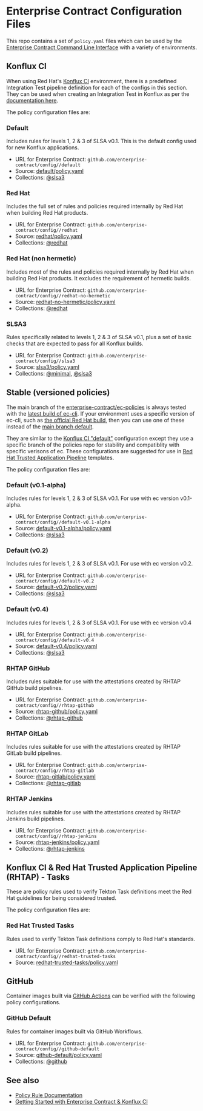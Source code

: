 # Enterprise Contract Configuration Files

This repo contains a set of `policy.yaml` files which can be used by the [Enterprise Contract
Command Line Interface](https://github.com/enterprise-contract/ec-cli) with a variety of
environments.

## Konflux CI

When using Red Hat's [Konflux CI](https://github.com/konflux-ci/)
environment, there is a predefined Integration Test pipeline definition for each of the configs in
this section. They can be used when creating an Integration Test in Konflux as per the [documentation
here](https://konflux-ci.dev/docs/advanced-how-tos/managing-compliance-with-ec/).

The policy configuration files are:

### Default

Includes rules for levels 1, 2 & 3 of SLSA v0.1. This is the default config used for new Konflux applications.

* URL for Enterprise Contract: `github.com/enterprise-contract/config//default`
* Source: [default/policy.yaml](https://github.com/enterprise-contract/config/blob/main/default/policy.yaml)
* Collections: [@slsa3](https://enterprisecontract.dev/docs/ec-policies/release_policy.html#slsa3)

### Red Hat

Includes the full set of rules and policies required internally by Red Hat when building Red Hat products.

* URL for Enterprise Contract: `github.com/enterprise-contract/config//redhat`
* Source: [redhat/policy.yaml](https://github.com/enterprise-contract/config/blob/main/redhat/policy.yaml)
* Collections: [@redhat](https://enterprisecontract.dev/docs/ec-policies/release_policy.html#redhat)

### Red Hat (non hermetic)

Includes most of the rules and policies required internally by Red Hat when building Red Hat products. It excludes the requirement of hermetic builds.

* URL for Enterprise Contract: `github.com/enterprise-contract/config//redhat-no-hermetic`
* Source: [redhat-no-hermetic/policy.yaml](https://github.com/enterprise-contract/config/blob/main/redhat-no-hermetic/policy.yaml)
* Collections: [@redhat](https://enterprisecontract.dev/docs/ec-policies/release_policy.html#redhat)

### SLSA3

Rules specifically related to levels 1, 2 & 3 of SLSA v0.1, plus a set of basic checks that are expected to pass for all Konflux builds.

* URL for Enterprise Contract: `github.com/enterprise-contract/config//slsa3`
* Source: [slsa3/policy.yaml](https://github.com/enterprise-contract/config/blob/main/slsa3/policy.yaml)
* Collections: [@minimal](https://enterprisecontract.dev/docs/ec-policies/release_policy.html#minimal), [@slsa3](https://enterprisecontract.dev/docs/ec-policies/release_policy.html#slsa3)


## Stable (versioned policies)

The main branch of the [enterprise-contract/ec-policies](https://github.com/enterprise-contract/ec-policies)
is always tested with the [latest build of ec-cli](https://github.com/enterprise-contract/ec-cli/releases). If
your environment uses a specific version of ec-cli, such as
[the official Red Hat build](https://catalog.redhat.com/software/containers/rhtas/ec-rhel9/65f1f9dcfc649a18c6075de5),
then you can use one of these instead of the
[main branch default](https://github.com/enterprise-contract/config?tab=readme-ov-file#default).

They are similar to the [Konflux CI "default"](#default) configuration except they use a specific branch
of the policies repo for stability and compatiblity with specific verisons of ec. These configurations are
suggested for use in [Red Hat Trusted Application Pipeline](https://developers.redhat.com/products/trusted-application-pipeline/overview) templates.

The policy configuration files are:

### Default (v0.1-alpha)

Includes rules for levels 1, 2 & 3 of SLSA v0.1. For use with ec version v0.1-alpha.

* URL for Enterprise Contract: `github.com/enterprise-contract/config//default-v0.1-alpha`
* Source: [default-v0.1-alpha/policy.yaml](https://github.com/enterprise-contract/config/blob/main/default-v0.1-alpha/policy.yaml)
* Collections: [@slsa3](https://enterprisecontract.dev/docs/ec-policies/release_policy.html#slsa3)

### Default (v0.2)

Includes rules for levels 1, 2 & 3 of SLSA v0.1. For use with ec version v0.2.

* URL for Enterprise Contract: `github.com/enterprise-contract/config//default-v0.2`
* Source: [default-v0.2/policy.yaml](https://github.com/enterprise-contract/config/blob/main/default-v0.2/policy.yaml)
* Collections: [@slsa3](https://enterprisecontract.dev/docs/ec-policies/release_policy.html#slsa3)

### Default (v0.4)

Includes rules for levels 1, 2 & 3 of SLSA v0.1. For use with ec version v0.4

* URL for Enterprise Contract: `github.com/enterprise-contract/config//default-v0.4`
* Source: [default-v0.4/policy.yaml](https://github.com/enterprise-contract/config/blob/main/default-v0.4/policy.yaml)
* Collections: [@slsa3](https://enterprisecontract.dev/docs/ec-policies/release_policy.html#slsa3)

### RHTAP GitHub

Includes rules suitable for use with the attestations created by RHTAP GitHub build pipelines.

* URL for Enterprise Contract: `github.com/enterprise-contract/config//rhtap-github`
* Source: [rhtap-github/policy.yaml](https://github.com/enterprise-contract/config/blob/main/rhtap-github/policy.yaml)
* Collections: [@rhtap-github](https://enterprisecontract.dev/docs/ec-policies/release_policy.html#rhtap-github)

### RHTAP GitLab

Includes rules suitable for use with the attestations created by RHTAP GitLab build pipelines.

* URL for Enterprise Contract: `github.com/enterprise-contract/config//rhtap-gitlab`
* Source: [rhtap-gitlab/policy.yaml](https://github.com/enterprise-contract/config/blob/main/rhtap-gitlab/policy.yaml)
* Collections: [@rhtap-gitlab](https://enterprisecontract.dev/docs/ec-policies/release_policy.html#rhtap-gitlab)

### RHTAP Jenkins

Includes rules suitable for use with the attestations created by RHTAP Jenkins build pipelines.

* URL for Enterprise Contract: `github.com/enterprise-contract/config//rhtap-jenkins`
* Source: [rhtap-jenkins/policy.yaml](https://github.com/enterprise-contract/config/blob/main/rhtap-jenkins/policy.yaml)
* Collections: [@rhtap-jenkins](https://enterprisecontract.dev/docs/ec-policies/release_policy.html#rhtap-jenkins)


## Konflux CI & Red Hat Trusted Application Pipeline (RHTAP) - Tasks

These are policy rules used to verify Tekton Task definitions meet the Red Hat guidelines for being
considered trusted.

The policy configuration files are:

### Red Hat Trusted Tasks

Rules used to verify Tekton Task definitions comply to Red Hat's standards.

* URL for Enterprise Contract: `github.com/enterprise-contract/config//redhat-trusted-tasks`
* Source: [redhat-trusted-tasks/policy.yaml](https://github.com/enterprise-contract/config/blob/main/redhat-trusted-tasks/policy.yaml)


## GitHub

Container images built via [GitHub Actions](https://docs.github.com/actions) can be verified with
the following policy configurations.

### GitHub Default

Rules for container images built via GitHub Workflows.

* URL for Enterprise Contract: `github.com/enterprise-contract/config//github-default`
* Source: [github-default/policy.yaml](https://github.com/enterprise-contract/config/blob/main/github-default/policy.yaml)
* Collections: [@github](https://enterprisecontract.dev/docs/ec-policies/release_policy.html#github)

## See also

* [Policy Rule Documentation](https://enterprisecontract.dev/docs/ec-policies/release_policy.html)
* [Getting Started with Enterprise Contract &amp; Konflux CI](https://enterprisecontract.dev/docs/user-guide/main/getting-started.html)
